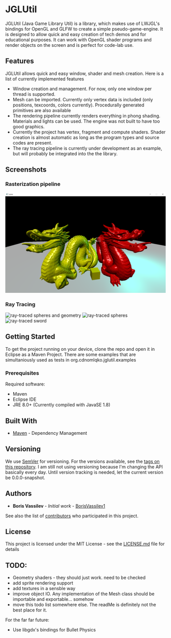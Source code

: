 # JGLUtil

JGLUtil (Java Game Library Util) is a library, which makes use of LWJGL's bindings for OpenGL and GLFW to create a simple pseudo-game-engine. It is designed to allow quick and easy creation of tech demos and for educational purposes. It can work with OpenGL shader programs and render objects on the screen and is perfect for code-lab use. 

## Features

JGLUtil allows quick and easy window, shader and mesh creation. Here is a list of currently implemented features
* Window creation and management. For now, only one window per thread is supported.
* Mesh can be imported. Currently only vertex data is included (only positions, texcoords, colors currently). Procedurally generated primitives are also available
* The rendering pipeline currently renders everything in phong shading. Materials and lights can be used. The engine was not built to have too good graphics.
* Currently the project has vertex, fragment and compute shaders. Shader creation is almost automatic as long as the program types and source codes are present.
* The ray tracing pipeline is currently under development as an example, but will probably be integrated into the the library.

## Screenshots

### Rasterization pipeline

![stanford dragons render with colored lighting](https://raw.githubusercontent.com/BorisVassilev1/JAVA/master/LWJGL%203/JGLUtil/res/image_24.png) 


### Ray Tracing
![ray-traced spheres and geometry](https://github.com/BorisVassilev1/JAVA/tree/master/LWJGL%203/JGLUtil/res/image_20.png?raw=true) 
![ray-traced spheres](https://github.com/BorisVassilev1/JAVA/tree/master/LWJGL%203/JGLUtil/res/image_7.png?raw=true)
![ray-traced sword](https://github.com/BorisVassilev1/JAVA/tree/master/LWJGL%203/JGLUtil/res/image_23.png?raw=true) 


## Getting Started

To get the project running on your device, clone the repo and open it in Eclipse as a Maven Project. There are some examples that are simultaniously used as tests in org.cdnomlqko.jglutil.examples

### Prerequisites

Required software:
* Maven
* Eclipse IDE
* JRE 8.0+ (Currently compiled with JavaSE 1.8)

## Built With

* [Maven](https://maven.apache.org/) - Dependency Management

## Versioning

We use [SemVer](http://semver.org/) for versioning. For the versions available, see the [tags on this repository](https://github.com/BorisVassilev1/JAVA/tree/master/LWJGL%203/JGLUtil/tags). 
I am still not using versioning because I'm changing the API basically every day. Until version tracking is needed, let the current version be 0.0.0-snapshot.

## Authors

* **Boris Vassilev** - *Initial work* - [BorisVassilev1](https://github.com/BorisVassilev1)

See also the list of [contributors](https://github.com/BorisVassilev1/JAVA/tree/master/LWJGL%203/JGLUtil/contributors) who participated in this project.

## License

This project is licensed under the MIT License - see the [LICENSE.md](LICENSE.md) file for details

## TODO:
* Geometry shaders - they should just work. need to be checked
* add sprite rendering support
* add textures in a sensble way
* improve object IO. Any implementation of the Mesh class should be importable and exportable... somehow
* move this todo list somewhere else. The readMe is definitely not the best place for it.

For the far far future: 
* Use libgdx's bindings for Bullet Physics